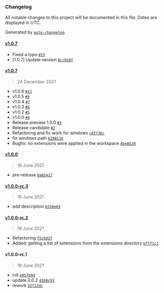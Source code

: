 ### Changelog

All notable changes to this project will be documented in this file. Dates are displayed in UTC.

Generated by [`auto-changelog`](https://github.com/CookPete/auto-changelog).

#### [v1.0.7](https://github.com/evald24/vscode-extensions-profiles/compare/v1.0.7...v1.0.7)

- Fixed a typo [`#15`](https://github.com/evald24/vscode-extensions-profiles/pull/15)
- [1.0.7] Update version [`8cc018f`](https://github.com/evald24/vscode-extensions-profiles/commit/8cc018faff9ccd1d7e9a9b6eb972dfe0f6115ae7)

#### [v1.0.7](https://github.com/evald24/vscode-extensions-profiles/compare/v1.0.0...v1.0.7)

> 24 December 2021

- v1.0.6 [`#11`](https://github.com/evald24/vscode-extensions-profiles/pull/11)
- v1.0.5 [`#9`](https://github.com/evald24/vscode-extensions-profiles/pull/9)
- v1.0.4 [`#7`](https://github.com/evald24/vscode-extensions-profiles/pull/7)
- v1.0.3 [`#6`](https://github.com/evald24/vscode-extensions-profiles/pull/6)
- v1.0.2 [`#5`](https://github.com/evald24/vscode-extensions-profiles/pull/5)
- v1.0.0 [`#4`](https://github.com/evald24/vscode-extensions-profiles/pull/4)
- Release preview 1.0.0 [`#3`](https://github.com/evald24/vscode-extensions-profiles/pull/3)
- Release candidate [`#2`](https://github.com/evald24/vscode-extensions-profiles/pull/2)
- Refactoring and fix work for windows [`c8f736c`](https://github.com/evald24/vscode-extensions-profiles/commit/c8f736ce223a729b5af7f50de5e33ae722af20f9)
- fix windows path [`6298116`](https://github.com/evald24/vscode-extensions-profiles/commit/629811616dec756dddc56e292c29999ec2ed9989)
- Bugfix: no extensions were applied in the workspace [`4be852d`](https://github.com/evald24/vscode-extensions-profiles/commit/4be852d8fee0082da46855ff8e64de1febf91b2d)

#### [v1.0.0](https://github.com/evald24/vscode-extensions-profiles/compare/v1.0.0-rc.3...v1.0.0)

> 18 June 2021

- pre-release [`0a02417`](https://github.com/evald24/vscode-extensions-profiles/commit/0a02417eaac078e9f5ace50c07d9c9fe743c0c40)

#### [v1.0.0-rc.3](https://github.com/evald24/vscode-extensions-profiles/compare/v1.0.0-rc.2...v1.0.0-rc.3)

> 18 June 2021

- add description [`b550e65`](https://github.com/evald24/vscode-extensions-profiles/commit/b550e65c12144348eef89d750963054c892a9926)

#### [v1.0.0-rc.2](https://github.com/evald24/vscode-extensions-profiles/compare/v1.0.0-rc.1...v1.0.0-rc.2)

> 18 June 2021

- Refactoring [`f5cbd2f`](https://github.com/evald24/vscode-extensions-profiles/commit/f5cbd2f2aceefafe08918565a547445a38d41565)
- Added: getting a list of extensions from the extensions directory [`bf7f1c1`](https://github.com/evald24/vscode-extensions-profiles/commit/bf7f1c1e7b15f00a1d983eae05e462df90f96c79)

#### v1.0.0-rc.1

> 18 June 2021

- init [`e057b9d`](https://github.com/evald24/vscode-extensions-profiles/commit/e057b9d304c271b3dfd0b0ce522c72aec1b18d13)
- update 0.0.2 [`41b8c93`](https://github.com/evald24/vscode-extensions-profiles/commit/41b8c93fe83c99c7090083de6e5bfc85b6893e65)
- rework [`32f22dc`](https://github.com/evald24/vscode-extensions-profiles/commit/32f22dcf0cba9b0ba50c1c194e6c2ec336e0696e)
